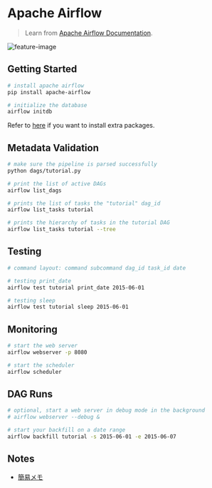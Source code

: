 # Apache Airflow
>Learn from [Apache Airflow Documentation](https://airflow.apache.org/docs/stable/). 

![feature-image](https://user-images.githubusercontent.com/44774033/71560206-07175d00-2aaa-11ea-9841-bf39854c2716.png)

## Getting Started
```bash
# install apache airflow
pip install apache-airflow

# initialize the database
airflow initdb
```

Refer to [here](https://airflow.apache.org/docs/stable/installation.html#extra-packages) if you want to install extra packages. 

## Metadata Validation
```bash
# make sure the pipeline is parsed successfully 
python dags/tutorial.py

# print the list of active DAGs
airflow list_dags

# prints the list of tasks the "tutorial" dag_id
airflow list_tasks tutorial

# prints the hierarchy of tasks in the tutorial DAG
airflow list_tasks tutorial --tree
```

## Testing
```bash
# command layout: command subcommand dag_id task_id date

# testing print_date
airflow test tutorial print_date 2015-06-01

# testing sleep
airflow test tutorial sleep 2015-06-01
```

## Monitoring
```bash
# start the web server
airflow webserver -p 8080

# start the scheduler
airflow scheduler
```

## DAG Runs
```bash
# optional, start a web server in debug mode in the background
# airflow webserver --debug &

# start your backfill on a date range
airflow backfill tutorial -s 2015-06-01 -e 2015-06-07
```

## Notes
- [簡易メモ](https://esa-pages.io/p/sharing/13096/posts/113/aedcba7a6a71337ef733.html)
